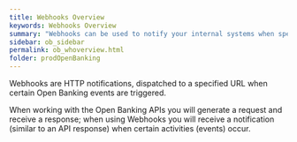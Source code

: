 ```yaml
---
title: Webhooks Overview 
keywords: Webhooks Overview
summary: "Webhooks can be used to notify your internal systems when specific Open Banking events occur."
sidebar: ob_sidebar
permalink: ob_whoverview.html
folder: prodOpenBanking
---
```



Webhooks are HTTP notifications, dispatched to a specified URL when certain Open Banking events are triggered. 

When working with the Open Banking APIs you will generate a request and receive a response; when using Webhooks you will receive a notification (similar to an API response) when certain activities (events) occur.



